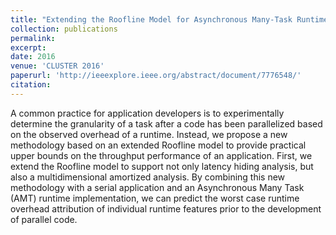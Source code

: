 ```yaml
---
title: "Extending the Roofline Model for Asynchronous Many-Task Runtimes"
collection: publications
permalink:
excerpt:
date: 2016
venue: 'CLUSTER 2016'
paperurl: 'http://ieeexplore.ieee.org/abstract/document/7776548/'
citation:
---
```

A common practice for application developers is to experimentally determine the granularity of a task after a code has been parallelized based on the observed overhead of a runtime. Instead, we propose a new methodology based on an extended Roofline model to provide practical upper bounds on the throughput performance of an application. First, we extend the Roofline model to support not only latency hiding analysis, but also a multidimensional amortized analysis. By combining this new methodology with a serial application and an Asynchronous Many Task (AMT) runtime implementation, we can predict the worst case runtime overhead attribution of individual runtime features prior to the development of parallel code.
